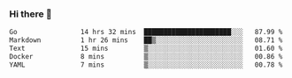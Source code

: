 ### Hi there 👋

<!--
**yeya24/yeya24** is a ✨ _special_ ✨ repository because its `README.md` (this file) appears on your GitHub profile.

Here are some ideas to get you started:

- 🔭 I’m currently working on ...
- 🌱 I’m currently learning ...
- 👯 I’m looking to collaborate on ...
- 🤔 I’m looking for help with ...
- 💬 Ask me about ...
- 📫 How to reach me: ...
- 😄 Pronouns: ...
- ⚡ Fun fact: ...
-->

<!--START_SECTION:waka-->

```txt
Go                14 hrs 32 mins  ██████████████████████░░░   87.99 %
Markdown          1 hr 26 mins    ██▒░░░░░░░░░░░░░░░░░░░░░░   08.71 %
Text              15 mins         ▒░░░░░░░░░░░░░░░░░░░░░░░░   01.60 %
Docker            8 mins          ▒░░░░░░░░░░░░░░░░░░░░░░░░   00.86 %
YAML              7 mins          ▒░░░░░░░░░░░░░░░░░░░░░░░░   00.78 %
```

<!--END_SECTION:waka-->

